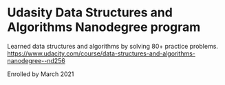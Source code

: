 # Udasity Data Structures and Algorithms Nanodegree program
Learned data structures and algorithms by solving 80+ practice problems. 
https://www.udacity.com/course/data-structures-and-algorithms-nanodegree--nd256

Enrolled by March 2021
